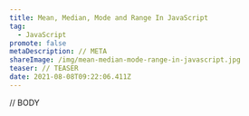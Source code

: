 ```yaml
---
title: Mean, Median, Mode and Range In JavaScript
tag:
  - JavaScript
promote: false
metaDescription: // META
shareImage: /img/mean-median-mode-range-in-javascript.jpg
teaser: // TEASER
date: 2021-08-08T09:22:06.411Z
---
```

// BODY